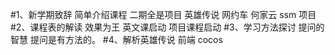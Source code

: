 #1、新学期致辞
    简单介绍课程
    二期全是项目
        英雄传说
        网约车
        何家云
            ssm 项目
#2、课程表的解读
    效果为王
    英文课启动
    项目课程启动
#3、学习方法探讨
    提问的智慧
        提问是有方法的。
#4、解析英雄传说
    前端
        cocos
